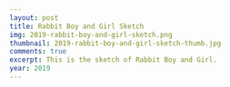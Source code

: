 ```yaml
---
layout: post
title: Rabbit Boy and Girl Sketch
img: 2019-rabbit-boy-and-girl-sketch.png
thumbnail: 2019-rabbit-boy-and-girl-sketch-thumb.jpg
comments: true
excerpt: This is the sketch of Rabbit Boy and Girl.
year: 2019
---
```

